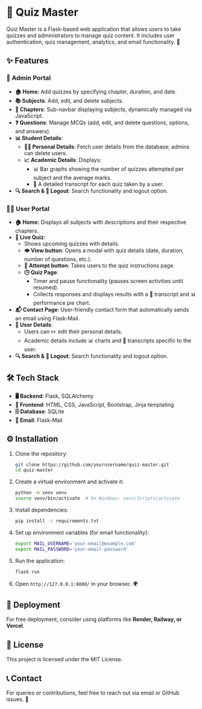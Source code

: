 # 🎯 Quiz Master

Quiz Master is a Flask-based web application that allows users to take quizzes and administrators to manage quiz content. It includes user authentication, quiz management, analytics, and email functionality. 🚀

## ✨ Features

### **🔑 Admin Portal**
- **🏠 Home**: Add quizzes by specifying chapter, duration, and date.
- **📚 Subjects**: Add, edit, and delete subjects.
- **📖 Chapters**: Sub-navbar displaying subjects, dynamically managed via JavaScript.
- **❓ Questions**: Manage MCQs (add, edit, and delete questions, options, and answers).
- **📊 Student Details**:
  - **🧑‍🎓 Personal Details**: Fetch user details from the database; admins can delete users.
  - **📈 Academic Details**: Displays:
    - 📊 Bar graphs showing the number of quizzes attempted per subject and the average marks.
    - 📄 A detailed transcript for each quiz taken by a user.
- **🔍 Search & 🚪 Logout**: Search functionality and logout option.

### **👩‍💻 User Portal**
- **🏠 Home**: Displays all subjects with descriptions and their respective chapters.
- **🎯 Live Quiz**:
  - Shows upcoming quizzes with details.
  - **👁️ View button**: Opens a modal with quiz details (date, duration, number of questions, etc.).
  - **📝 Attempt button**: Takes users to the quiz instructions page.
  - **🕒 Quiz Page**:
    - Timer and pause functionality (pauses screen activities until resumed).
    - Collects responses and displays results with a 📄 transcript and 📊 performance pie chart.
- **📬 Contact Page**: User-friendly contact form that automatically sends an email using Flask-Mail.
- **👤 User Details**:
  - Users can ✏️ edit their personal details.
  - Academic details include 📊 charts and 📄 transcripts specific to the user.
- **🔍 Search & 🚪 Logout**: Search functionality and logout option.

## 🛠️ Tech Stack
- **🖥️ Backend**: Flask, SQLAlchemy
- **🎨 Frontend**: HTML, CSS, JavaScript, Bootstrap, Jinja templating
- **🗄️ Database**: SQLite
- **📧 Email**: Flask-Mail

## ⚙️ Installation
1. Clone the repository:
   ```bash
   git clone https://github.com/yourusername/quiz-master.git
   cd quiz-master
   ```
2. Create a virtual environment and activate it:
   ```bash
   python -m venv venv
   source venv/bin/activate  # On Windows: venv\Scripts\activate
   ```
3. Install dependencies:
   ```bash
   pip install -r requirements.txt
   ```
4. Set up environment variables (for email functionality):
   ```bash
   export MAIL_USERNAME='your-email@example.com'
   export MAIL_PASSWORD='your-email-password'
   ```
5. Run the application:
   ```bash
   flask run
   ```
6. Open `http://127.0.0.1:8080/` in your browser. 🌍

## 🚀 Deployment
For free deployment, consider using platforms like **Render, Railway, or Vercel**.

## 📜 License
This project is licensed under the MIT License.

## 📞 Contact
For queries or contributions, feel free to reach out via email or GitHub issues. 💌
